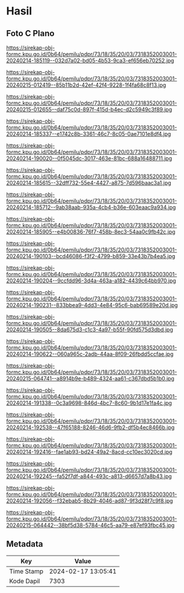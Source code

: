 # Hasil

## Foto C Plano

https://sirekap-obj-formc.kpu.go.id/0b64/pemilu/pdpr/73/18/35/20/03/7318352003001-20240214-185119--032d7a02-bd05-4b53-9ca3-ef656eb70252.jpg

https://sirekap-obj-formc.kpu.go.id/0b64/pemilu/pdpr/73/18/35/20/03/7318352003001-20240215-012419--85b11b2d-42ef-42f4-9228-1f4fa68c8f13.jpg

https://sirekap-obj-formc.kpu.go.id/0b64/pemilu/pdpr/73/18/35/20/03/7318352003001-20240215-012655--daf75c0d-897f-415d-b4ec-d2c5949c3f89.jpg

https://sirekap-obj-formc.kpu.go.id/0b64/pemilu/pdpr/73/18/35/20/03/7318352003001-20240214-185337--e1742c8b-3361-46c7-8c05-0ae7101e8df4.jpg

https://sirekap-obj-formc.kpu.go.id/0b64/pemilu/pdpr/73/18/35/20/03/7318352003001-20240214-190020--0f5045dc-3017-463e-81bc-688a16488711.jpg

https://sirekap-obj-formc.kpu.go.id/0b64/pemilu/pdpr/73/18/35/20/03/7318352003001-20240214-185615--32dff732-55e4-4427-a875-7d596baac3a1.jpg

https://sirekap-obj-formc.kpu.go.id/0b64/pemilu/pdpr/73/18/35/20/03/7318352003001-20240214-185712--9ab38aab-935a-4cb4-b36e-603eaac9a934.jpg

https://sirekap-obj-formc.kpu.go.id/0b64/pemilu/pdpr/73/18/35/20/03/7318352003001-20240214-185905--e4b00836-76f7-458b-8ec3-54aa0c9fb42c.jpg

https://sirekap-obj-formc.kpu.go.id/0b64/pemilu/pdpr/73/18/35/20/03/7318352003001-20240214-190103--bcd46086-f3f2-4799-b859-33e43b7b4ea5.jpg

https://sirekap-obj-formc.kpu.go.id/0b64/pemilu/pdpr/73/18/35/20/03/7318352003001-20240214-190204--9ccfdd96-3d4a-463a-a182-4439c64bb970.jpg

https://sirekap-obj-formc.kpu.go.id/0b64/pemilu/pdpr/73/18/35/20/03/7318352003001-20240214-190231--833bbea9-4dd3-4e84-95c6-bab69589e20d.jpg

https://sirekap-obj-formc.kpu.go.id/0b64/pemilu/pdpr/73/18/35/20/03/7318352003001-20240214-190505--8da675d3-c1c3-4a97-b55f-90fd575d3dbd.jpg

https://sirekap-obj-formc.kpu.go.id/0b64/pemilu/pdpr/73/18/35/20/03/7318352003001-20240214-190622--060a965c-2adb-44aa-8f09-26fbdd5ccfae.jpg

https://sirekap-obj-formc.kpu.go.id/0b64/pemilu/pdpr/73/18/35/20/03/7318352003001-20240215-064741--a8914b9e-b489-4324-aa61-c367dbd5b1b0.jpg

https://sirekap-obj-formc.kpu.go.id/0b64/pemilu/pdpr/73/18/35/20/03/7318352003001-20240214-191338--0c3a9698-846d-4bc7-8c60-9b1d17e1fa4c.jpg

https://sirekap-obj-formc.kpu.go.id/0b64/pemilu/pdpr/73/18/35/20/03/7318352003001-20240214-192538--47f65188-8246-46d6-9fb2-df5b4ec8466b.jpg

https://sirekap-obj-formc.kpu.go.id/0b64/pemilu/pdpr/73/18/35/20/03/7318352003001-20240214-192416--fae1ab93-bd24-49a2-8acd-cc10ec3020cd.jpg

https://sirekap-obj-formc.kpu.go.id/0b64/pemilu/pdpr/73/18/35/20/03/7318352003001-20240214-192245--fa52f7df-a844-493c-a813-d6657d7a8b43.jpg

https://sirekap-obj-formc.kpu.go.id/0b64/pemilu/pdpr/73/18/35/20/03/7318352003001-20240214-192056--f32ebab5-8b29-4046-ad87-9f3d28f7c9f8.jpg

https://sirekap-obj-formc.kpu.go.id/0b64/pemilu/pdpr/73/18/35/20/03/7318352003001-20240215-064442--38bf5d38-5784-46c5-aa79-e87ef93fbc45.jpg


## Metadata

| Key        | Value               |
| ---------- | ------------------- |
| Time Stamp | 2024-02-17 13:05:41 |
| Kode Dapil | 7303                |



